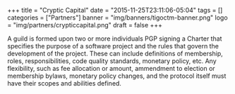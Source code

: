 +++
title = "Cryptic Capital"
date = "2015-11-25T23:11:06-05:04"
tags = []
categories = ["Partners"]
banner = "img/banners/tigoctm-banner.png"
logo = "img/partners/crypticcapital.png"
draft = false
+++

A guild is formed upon two or more individuals PGP signing a Charter that specifies the purpose of a software project and the rules that govern the development of the project. These can include definitions of membership, roles, responsibilities, code quality standards, monetary policy, etc. Any flexibility, such as fee allocation or amount, ammendment to election or membership bylaws, monetary policy changes, and the protocol itself must have their scopes and abilities defined.
